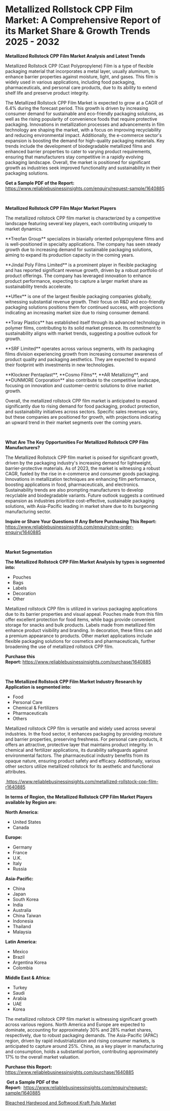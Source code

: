 <p><h1>Metallized Rollstock CPP Film Market: A Comprehensive Report of its Market Share & Growth Trends 2025 - 2032</h1></p><p><strong>Metallized Rollstock CPP Film Market Analysis and Latest Trends</strong></p>
<p><p>Metallized Rollstock CPP (Cast Polypropylene) Film is a type of flexible packaging material that incorporates a metal layer, usually aluminum, to enhance barrier properties against moisture, light, and gases. This film is widely used in various applications, including food packaging, pharmaceuticals, and personal care products, due to its ability to extend shelf life and preserve product integrity.</p><p>The Metallized Rollstock CPP Film Market is expected to grow at a CAGR of 6.4% during the forecast period. This growth is driven by increasing consumer demand for sustainable and eco-friendly packaging solutions, as well as the rising popularity of convenience foods that require protective packaging. Innovations in metallization processes and advancements in film technology are shaping the market, with a focus on improving recyclability and reducing environmental impact. Additionally, the e-commerce sector's expansion is boosting the demand for high-quality packaging materials. Key trends include the development of biodegradable metallized films and enhanced barrier properties to cater to varying product requirements, ensuring that manufacturers stay competitive in a rapidly evolving packaging landscape. Overall, the market is positioned for significant growth as industries seek improved functionality and sustainability in their packaging solutions.</p></p>
<p><strong>Get a Sample PDF of the Report:&nbsp;</strong> <a href="https://www.reliablebusinessinsights.com/enquiry/request-sample/1640885?utm_campaign=3080&utm_medium=2&utm_source=Github&utm_content=ia&utm_term=02042025&utm_id=metallized-rollstock-cpp-film">https://www.reliablebusinessinsights.com/enquiry/request-sample/1640885</a></p>
<p>&nbsp;</p>
<p><strong>Metallized Rollstock CPP Film Major Market Players</strong></p>
<p><p>The metallized rollstock CPP film market is characterized by a competitive landscape featuring several key players, each contributing uniquely to market dynamics. </p><p>**Treofan Group** specializes in biaxially oriented polypropylene films and is well-positioned in specialty applications. The company has seen steady growth due to increasing demand for sustainable packaging solutions, aiming to expand its production capacity in the coming years.</p><p>**Jindal Poly Films Limited** is a prominent player in flexible packaging and has reported significant revenue growth, driven by a robust portfolio of product offerings. The company has leveraged innovation to enhance product performance, expecting to capture a larger market share as sustainability trends accelerate.</p><p>**Uflex** is one of the largest flexible packaging companies globally, witnessing substantial revenue growth. Their focus on R&D and eco-friendly packaging solutions positions them for continued success, with projections indicating an increasing market size due to rising consumer demand.</p><p>**Toray Plastics** has established itself through its advanced technology in polymer films, contributing to its solid market presence. Its commitment to sustainability aligns with market trends, suggesting a positive outlook for growth.</p><p>**SRF Limited** operates across various segments, with its packaging films division experiencing growth from increasing consumer awareness of product quality and packaging aesthetics. They are expected to expand their footprint with investments in new technologies.</p><p>**Klockner Pentaplast**, **Cosmo Films**, **AR Metallizing**, and **DUNMORE Corporation** also contribute to the competitive landscape, focusing on innovation and customer-centric solutions to drive market growth.</p><p>Overall, the metallized rollstock CPP film market is anticipated to expand significantly due to rising demand for food packaging, product protection, and sustainability initiatives across sectors. Specific sales revenues vary, but these companies are positioned for growth, with projections indicating an upward trend in their market segments over the coming years.</p></p>
<p>&nbsp;</p>
<p><strong>What Are The Key Opportunities For Metallized Rollstock CPP Film Manufacturers?</strong></p>
<p><p>The Metallized Rollstock CPP film market is poised for significant growth, driven by the packaging industry's increasing demand for lightweight, barrier-protective materials. As of 2023, the market is witnessing a robust CAGR, fueled by the rise in e-commerce and consumer goods packaging. Innovations in metallization techniques are enhancing film performance, boosting applications in food, pharmaceuticals, and electronics. Sustainability trends are also prompting manufacturers to develop recyclable and biodegradable variants. Future outlook suggests a continued expansion as industries prioritize cost-effective, sustainable packaging solutions, with Asia-Pacific leading in market share due to its burgeoning manufacturing sector.</p></p>
<p><strong>Inquire or Share Your Questions If Any Before Purchasing This Report:</strong> <a href="https://www.reliablebusinessinsights.com/enquiry/pre-order-enquiry/1640885?utm_campaign=3080&utm_medium=2&utm_source=Github&utm_content=ia&utm_term=02042025&utm_id=metallized-rollstock-cpp-film">https://www.reliablebusinessinsights.com/enquiry/pre-order-enquiry/1640885</a></p>
<p>&nbsp;</p>
<p><strong>Market Segmentation</strong></p>
<p><strong>The Metallized Rollstock CPP Film Market Analysis by types is segmented into:</strong></p>
<p><ul><li>Pouches</li><li>Bags</li><li>Labels</li><li>Decoration</li><li>Other</li></ul></p>
<p><p>Metallized rollstock CPP film is utilized in various packaging applications due to its barrier properties and visual appeal. Pouches made from this film offer excellent protection for food items, while bags provide convenient storage for snacks and bulk products. Labels made from metallized film enhance product visibility and branding. In decoration, these films can add a premium appearance to products. Other market applications include flexible packaging solutions for cosmetics and pharmaceuticals, further broadening the use of metallized rollstock CPP film.</p></p>
<p><strong>Purchase this Report:&nbsp;</strong><a href="https://www.reliablebusinessinsights.com/purchase/1640885?utm_campaign=3080&utm_medium=2&utm_source=Github&utm_content=ia&utm_term=02042025&utm_id=metallized-rollstock-cpp-film">https://www.reliablebusinessinsights.com/purchase/1640885</a></p>
<p>&nbsp;</p>
<p><strong>The Metallized Rollstock CPP Film Market Industry Research by Application is segmented into:</strong></p>
<p><ul><li>Food</li><li>Personal Care</li><li>Chemical & Fertilizers</li><li>Pharmaceuticals</li><li>Others</li></ul></p>
<p><p>Metallized rollstock CPP film is versatile and widely used across several industries. In the food sector, it enhances packaging by providing moisture and barrier properties, preserving freshness. For personal care products, it offers an attractive, protective layer that maintains product integrity. In chemical and fertilizer applications, its durability safeguards against environmental factors. The pharmaceutical industry benefits from its opaque nature, ensuring product safety and efficacy. Additionally, various other sectors utilize metallized rollstock for its aesthetic and functional attributes.</p></p>
<p><a href="https://www.reliablebusinessinsights.com/metallized-rollstock-cpp-film-r1640885?utm_campaign=3080&utm_medium=2&utm_source=Github&utm_content=ia&utm_term=02042025&utm_id=metallized-rollstock-cpp-film">&nbsp;https://www.reliablebusinessinsights.com/metallized-rollstock-cpp-film-r1640885</a></p>
<p><strong>In terms of Region, the Metallized Rollstock CPP Film Market Players available by Region are:</strong></p>
<p>
    <p> <strong> North America: </strong>
        <ul>
            <li>United States</li>
            <li>Canada</li>
        </ul>
        </p> 
    <p> <strong> Europe: </strong>
        <ul>
            <li>Germany</li>
            <li>France</li>
            <li>U.K.</li>
            <li>Italy</li>
            <li>Russia</li>
        </ul>
        </p> 
    <p> <strong> Asia-Pacific: </strong>
        <ul>
            <li>China</li>
            <li>Japan</li>
            <li>South Korea</li>
            <li>India</li>
            <li>Australia</li>
            <li>China Taiwan</li>
            <li>Indonesia</li>
            <li>Thailand</li>
            <li>Malaysia</li>
        </ul>
        </p> 
    <p> <strong> Latin America: </strong>
        <ul>
            <li>Mexico</li>
            <li>Brazil</li>
            <li>Argentina Korea</li>
            <li>Colombia</li>
        </ul>
        </p> 
    <p> <strong> Middle East & Africa: </strong>
        <ul>
            <li>Turkey</li>
            <li>Saudi</li>
            <li>Arabia</li>
            <li>UAE</li>
            <li>Korea</li>
        </ul>
    </p>
    </p>
<p><p>The metallized rollstock CPP film market is witnessing significant growth across various regions. North America and Europe are expected to dominate, accounting for approximately 30% and 28% market shares, respectively, due to robust packaging demands. The Asia-Pacific (APAC) region, driven by rapid industrialization and rising consumer markets, is anticipated to capture around 25%. China, as a key player in manufacturing and consumption, holds a substantial portion, contributing approximately 17% to the overall market valuation.</p></p>
<p><strong>Purchase this Report: </strong><a href="https://www.reliablebusinessinsights.com/purchase/1640885?utm_campaign=3080&utm_medium=2&utm_source=Github&utm_content=ia&utm_term=02042025&utm_id=metallized-rollstock-cpp-film">https://www.reliablebusinessinsights.com/purchase/1640885</a></p>
<p>&nbsp;<strong>Get a Sample PDF of the Report:&nbsp;&nbsp;</strong><a href="https://www.reliablebusinessinsights.com/enquiry/request-sample/1640885?utm_campaign=3080&utm_medium=2&utm_source=Github&utm_content=ia&utm_term=02042025&utm_id=metallized-rollstock-cpp-film">https://www.reliablebusinessinsights.com/enquiry/request-sample/1640885</a></p>
<p><strong></strong></p>
<p><p><a href="https://github.com/kaddahblejc/Market-Research-Report-List-1/blob/main/bleached-hardwood-and-softwood-kraft-pulp-market.md?utm_campaign=3080&utm_medium=2&utm_source=Github&utm_content=ia&utm_term=02042025&utm_id=metallized-rollstock-cpp-film">Bleached Hardwood and Softwood Kraft Pulp Market</a></p></p>